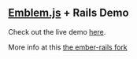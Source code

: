 ## [Emblem.js](https://github.com/machty/emblem.js) + Rails Demo

Check out the live demo [here](http://emblem-test.herokuapp.com/).

More info at this [the ember-rails fork](https://github.com/machty/emblem-rails)

